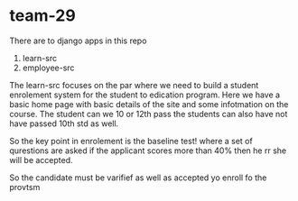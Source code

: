 # team-29
There are to django apps in this repo 
1. learn-src
2. employee-src

The learn-src focuses on the par where we need to build a student enrolement system for the student to edication program. Here we have a basic home page with basic details of the site and some infotmation on the course. The student can we 10 or 12th pass the students can also have not have passed 10th std as well.

So the key point in enrolement is the baseline test!
where a set of qurestions are asked if the applicant scores more than 40% then he rr she will be accepted.

So the candidate must be varifief as well as accepted yo enroll fo the provtsm